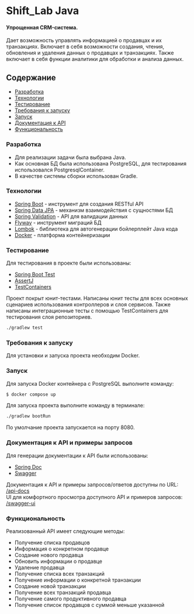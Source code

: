 # Shift_Lab Java
#### Упрощенная CRM-система.

Дает возможность управлять информацией о продавцах и их транзакциях. 
Включает в себя возможности создания, чтения, обновления и удаления данных о продавцах и транзакциях. 
Также включает в себя функции аналитики для обработки и анализа данных.

## Содержание
- [Разработка](#разработка)
- [Технологии](#технологии)
- [Тестирование](#тестирование)
- [Требования к запуску](#требования-к-запуску)
- [Запуск](#запуск)
- [Документация к API](#документация-к-api-и-примеры-запросов)
- [Функциональность](#функциональность)

### Разработка
- Для реализации задачи была выбрана Java. 
- Как основная БД была использована PostgreSQL, для тестирования использовался PostgresqlContainer.
- В качестве системы сборки использован Gradle.

### Технологии
- [Spring Boot](https://spring.io/projects/spring-boot) - инструмент для создания RESTful API
- [Spring Data JPA](https://spring.io/projects/spring-data) - механизм взаимодействия с сущностями БД
- [Spring Validation](https://docs.spring.io/spring-framework/reference/core/validation/beanvalidation.html) - API для валидации данных
- [Flyway](https://www.red-gate.com/products/flyway/community/) - инструмент миграций БД
- [Lombok](https://projectlombok.org/) - библиотека для автогенерации бойлерплейт Java кода
- [Docker](https://www.docker.com/) - платформа контейнеризации

### Тестирование
Для тестирования в проекте были использованы:

- [Spring Boot Test](https://spring.io/guides/gs/testing-web)
- [AssertJ](https://assertj.github.io/doc/)
- [TestContainers](https://testcontainers.com/)

Проект покрыт юнит-тестами. Написаны юнит тесты для всех основных сценариев использования контроллеров и слоя сервисов.
Также написаны интеграционные тесты с помощью TestContainers для тестирования слоя репозиториев.
```sh
./gradlew test
```

### Требования к запуску
Для установки и запуска проекта необходим Docker.

### Запуск
Для запуска Docker контейнера с PostgreSQL выполните команду:
```sh
$ docker compose up
```
Для запуска проекта выполните команду в терминале:
```sh
./gradlew bootRun
```

По умолчание проекта запускается на порту 8080.

### Документация к API и примеры запросов
Для генерации документации к API были использованы:

- [Spring Doc](https://spring.io/projects/spring-restdocs)
- [Swagger](https://swagger.io/)

Документация к API и примеры запросов/ответов доступны по URL: [/api-docs](localhost:8080/api-docs)  
UI для комфортного просмотра доступного API и примеров запросов: [/swagger-ui](localhost:8080/swagger-ui)

### Функциональность
Реализованный API имеет следующие методы:
- Получение списка продавцов
- Информация о конкретном продавце 
- Создание нового продавца 
- Обновить информации о продавце 
- Удаление продавца
- Получение списка всех транзакций 
- Получение информации о конкретной транзакции
- Создание новой транзакции
- Получение всех транзакций продавца 
- Получение самого продуктивного продавца 
- Получение список продавцов с суммой меньше указанной